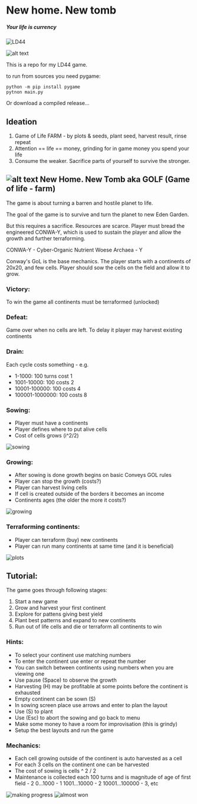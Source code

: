 # New home. New tomb
##### Your life is currency
![LD44](https://lh3.googleusercontent.com/vbzKxd6_bL3Ik-aZnq5j8xV8T8v7TqNgOloCdpgr399a-33WHV365KF7Yqr-AiBcN1JD=s170)

![alt text](https://pbs.twimg.com/media/D5HwUZiXoAEfWAc.jpg)

This is a repo for my LD44 game.

to run from sources you need pygame:
```
python -m pip install pygame
pytnon main.py
```

Or download a compiled release...

## Ideation

1. Game of Life FARM - by plots & seeds, plant seed, harvest result, rinse repeat
2. Attention == life == money, grinding for in game money you spend your life
3. Consume the weaker. Sacrifice parts of yourself to survive the stronger.
 
## ![alt text](assets/big_skull.png) New Home. New Tomb aka GOLF (Game of life - farm)

The game is about turning a barren and hostile planet to life. 

The goal of the game is to survive and turn the planet to new Eden Garden.

But this requires a sacrifice. Resources are scarce. Player must bread the 
engineered CONWA-Y, which is used to sustain the player and allow the growth 
and further terraforming.

CONWA-Y - Cyber-Organic Nutrient Woese Archaea - Y 

Conway's GoL is the base mechanics. The player starts with a continents of 20x20, and few cells.
Player should sow the cells on the field and allow it to grow. 

### Victory:
To win the game all continents must be terraformed (unlocked)

### Defeat:
Game over when no cells are left. To delay it player may harvest existing continents

### Drain:
Each cycle costs something - e.g.
* 1-1000: 100 turns cost 1
* 1001-10000: 100 costs 2
* 10001-100000: 100 costs 4
* 100001-1000000: 100 costs 8

### Sowing:
* Player must have a continents
* Player defines where to put alive cells
* Cost of cells grows (i^2/2)

![sowing](assets/example-sowing.png)

### Growing:
* After sowing is done growth begins on basic Conveys GOL rules 
* Player can stop the growth (costs?) 
* Player can harvest living cells
* If cell is created outside of the borders it becomes an income
* Continents ages (the older the more it costs?)

![growing](assets/example-growing.png)
 
### Terraforming continents:
* Player can terraform (buy) new continents
* Player can run many continents at same time (and it is beneficial)

![plots](assets/example-terraforming.png)

## Tutorial:

The game goes through following stages:

1. Start a new game
2. Grow and harvest your first continent
3. Explore for pattens giving best yield
4. Plant best patterns and expand to new continents
5. Run out of life cells and die or terraform all continents to win

### Hints:
* To select your continent use matching numbers
* To enter the continent use enter or repeat the number
* You can switch between continents using numbers when you are viewing one
* Use pause (Space) to observe the growth
* Harvesting (H) may be profitable at some points before the continent is exhausted
* Empty continent can be sown (S)
* In sowing screen place use arrows and enter to plan the layout
* Use (S) to plant
* Use (Esc) to abort the sowing and go back to menu 
* Make some money to have a room for improvisation (this is grindy)
* Setup the best layouts and run the game

### Mechanics:
* Each cell growing outside of the continent is auto harvested as a cell
* For each 3 cells on the continent one can be harvested
* The cost of sowing is cells ^ 2 / 2
* Maintenance is collected each 100 turns and is magnitude of age of first field - 2
    0...1000 - 1
    1001...10000 - 2 
    10001...100000 - 3, etc 

![making progress](assets/making_progress.png)
![almost won](assets/almost_won.png)